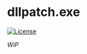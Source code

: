# dllpatch.exe

[![License](https://img.shields.io/badge/license-MIT-blue.svg)](https://opensource.org/licenses/MIT)

*WiP*


